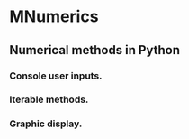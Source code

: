 # MNumerics

## Numerical methods in Python

### Console user inputs.

### Iterable methods.

### Graphic display.
